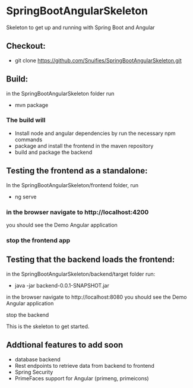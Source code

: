 # SpringBootAngularSkeleton
Skeleton to get up and running with Spring Boot and Angular

## Checkout:
* git clone https://github.com/Snuifies/SpringBootAngularSkeleton.git

## Build: 
in the SpringBootAngularSkeleton folder run 
* mvn package

### The build will
* Install node and angular dependencies by run the necessary npm commands
* package and install the frontend in the maven repository
* build and package the backend

## Testing the frontend as a standalone:
In the SpringBootAngularSkeleton/frontend folder, run
* ng serve

### in the browser navigate to http://localhost:4200
you should see the Demo Angular application

### stop the frontend app

## Testing that the backend loads the frontend:
in the SpringBootAngularSkeleton/backend/target folder run:
* java -jar backend-0.0.1-SNAPSHOT.jar

in the browser navigate to http://localhost:8080
you should see the Demo Angular application

stop the backend

This is the skeleton to get started.

## Addtional features to add soon
- database backend
- Rest endpoints to retrieve data from backend to frontend
- Spring Security
- PrimeFaces support for Angular (primeng, primeicons)

